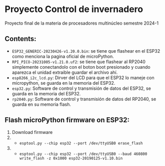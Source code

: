 # Proyecto Control de invernadero
Proyecto final de la materia de procesadores multinúcleo semestre 2024-1

## Contents:
- `ESP32_GENERIC-20230426-v1.20.0.bin`: se tiene que flashear en el ESP32 como menciona la pagina oficial de microPython.
- `RPI_PICO-20231005-v1.21.0.uf2`: se tiene que flashear al RP2040 simplemente conectandolo con el boton boot presionado y cuando aparezca el unidad extraible guardar el archivo ahí.
- `esp8266_i2c_lcd.py`: Dirver del LCD para que el ESP32 lo maneje con micropython, se guarda en la memoria del ESP32.
- `esp32.py`: Software de control y transmisión de datos del ESP32, se guarda en la memoria del ESP32.
- `rp2040.py`: Software de control y transmisión de datos del RP2040, se guarda en su memoria flash.

## Flash microPython firmware on ESP32:
1. Download firmware
2. - `esptool.py --chip esp32 --port /dev/ttyUSB0 erase_flash`
3. - `esptool.py --chip esp32 --port /dev/ttyUSB0 --baud 460800 write_flash -z 0x1000 esp32-20190125-v1.10.bin`
